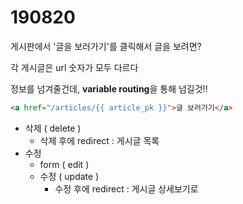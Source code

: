 # 190820

게시판에서 '글을 보러가기'를 클릭해서 글을 보려면?

각 게시글은 url 숫자가 모두 다르다

정보를 넘겨줄건데, **variable routing**을 통해 넘길것!!

```html
<a href="/articles/{{ article_pk }}">글 보러가기</a>
```



- 삭제 ( delete )
  - 삭제 후에 redirect : 게시글 목록
- 수정
  - form ( edit )
  - 수정 ( update )
    - 수정 후에 redirect : 게시글 상세보기로